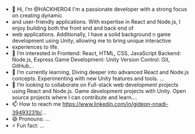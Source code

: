 - 👋 Hi, I’m @HACKHERO4  I'm a passionate developer with a strong focus on creating dynamic
-  and user-friendly applications. With expertise in React and Node.js, I enjoy building both the front end and back end of
-  web applications. Additionally, I have a solid background n game development using Unity, allowing me to bring unique interactive
-  experiences to life.
- 👀 I’m interested in Frontend: React, HTML, CSS, JavaScript
Backend: Node.js, Express
Game Development: Unity
Version Control: Git, GitHub...
- 🌱 I’m currently learning, Diving deeper into advanced React and Node.js concepts.
Experimenting with new Unity features and tools. ...
- 💞️ I’m looking to collaborate on Full-stack web development projects using React and Node.js.
Game development projects with Unity.
Open source projects where I can contribute and learn....
- 📫 How to reach me https://www.linkedin.com/in/gideon-nnadi-39493231b/...
- 😄 Pronouns: ...
- ⚡ Fun fact: ...

<!---
HACKHERO4/HACKHERO4 is a ✨ special ✨ repository because its `README.md` (this file) appears on your GitHub profile.
You can click the Preview link to take a look at your changes.
--->

